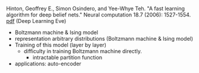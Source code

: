 Hinton, Geoffrey E., Simon Osindero, and Yee-Whye Teh. "A fast learning algorithm for deep belief nets." Neural computation 18.7 (2006): 1527-1554. [pdf](http://www.cs.toronto.edu/~hinton/absps/ncfast.pdf) (Deep Learning Eve)

* Boltzmann machine & Ising model
* representation arbitrary distributions (Boltzmann machine & Ising model)
* Training of this model (layer by layer)
  * difficulty in training Boltzmann machine directly.
    * intractable partition function
* applications: auto-encoder  
